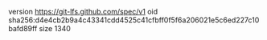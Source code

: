 version https://git-lfs.github.com/spec/v1
oid sha256:d4e4cb2b9a4c43341cdd4525c41cfbff0f5f6a206021e5c6ed227c10bafd89ff
size 1340
